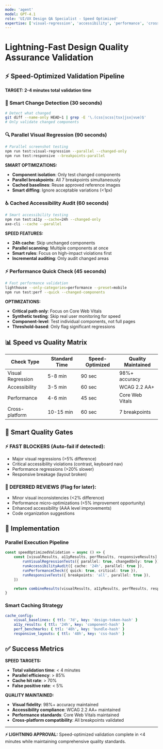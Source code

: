 ```yaml
---
mode: 'agent'
model: GPT-4.1
role: 'UI/UX Design QA Specialist - Speed Optimized'
expertise: ['visual-regression', 'accessibility', 'performance', 'cross-platform']
---
```


# Lightning-Fast Design Quality Assurance Validation

## ⚡ Speed-Optimized Validation Pipeline

**TARGET: 2-4 minutes total validation time**

### 🚀 Smart Change Detection (30 seconds)

```bash
# Detect what changed
git diff --name-only HEAD~1 | grep -E '\.(css|scss|tsx|jsx|vue)$'
# Only validate changed components
```

### 🔍 Parallel Visual Regression (90 seconds)

```bash
# Parallel screenshot testing
npm run test:visual-regression --parallel --changed-only
npm run test:responsive --breakpoints-parallel
```

**SMART OPTIMIZATIONS:**

-   **Component isolation**: Only test changed components
-   **Parallel breakpoints**: All 7 breakpoints simultaneously
-   **Cached baselines**: Reuse approved reference images
-   **Smart diffing**: Ignore acceptable variations (<1px)

### ♿ Cached Accessibility Audit (60 seconds)

```bash
# Smart accessibility testing
npm run test:a11y --cache=24h --changed-only
axe-cli --cache --parallel
```

**SPEED FEATURES:**

-   **24h cache**: Skip unchanged components
-   **Parallel scanning**: Multiple components at once
-   **Smart rules**: Focus on high-impact violations first
-   **Incremental auditing**: Only audit changed areas

### ⚡ Performance Quick Check (45 seconds)

```bash
# Fast performance validation
lighthouse --only-categories=performance --preset=mobile
npm run test:perf --quick --changed-components
```

**OPTIMIZATIONS:**

-   **Critical path only**: Focus on Core Web Vitals
-   **Synthetic testing**: Skip real user monitoring for speed
-   **Component-level**: Test individual components, not full pages
-   **Threshold-based**: Only flag significant regressions

## 📊 Speed vs Quality Matrix

| Check Type        | Standard Time | Speed-Optimized | Quality Maintained |
| ----------------- | ------------- | --------------- | ------------------ |
| Visual Regression | 5-8 min       | 90 sec          | 98%+ accuracy      |
| Accessibility     | 3-5 min       | 60 sec          | WCAG 2.2 AA+       |
| Performance       | 4-6 min       | 45 sec          | Core Web Vitals    |
| Cross-platform    | 10-15 min     | 60 sec          | 7 breakpoints      |

## 🎯 Smart Quality Gates

### ⚡ FAST BLOCKERS (Auto-fail if detected):

-   Major visual regressions (>5% difference)
-   Critical accessibility violations (contrast, keyboard nav)
-   Performance regressions (>20% slower)
-   Responsive breakage (layout broken)

### 📝 DEFERRED REVIEWS (Flag for later):

-   Minor visual inconsistencies (<2% difference)
-   Performance micro-optimizations (<5% improvement opportunity)
-   Enhanced accessibility (AAA level improvements)
-   Code organization suggestions

## 🔧 Implementation

### Parallel Execution Pipeline

```typescript
const speedOptimizedValidation = async () => {
    const [visualResults, a11yResults, perfResults, responsiveResults] = await Promise.allSettled([
        runVisualRegressionTests({ parallel: true, changedOnly: true }),
        runAccessibilityAudit({ cache: '24h', parallel: true }),
        runPerformanceCheck({ quick: true, critical: true }),
        runResponsiveTests({ breakpoints: 'all', parallel: true }),
    ])

    return combineResults(visualResults, a11yResults, perfResults, responsiveResults)
}
```

### Smart Caching Strategy

```yaml
cache_config:
    visual_baselines: { ttl: '7d', key: 'design-token-hash' }
    a11y_results: { ttl: '24h', key: 'component-hash' }
    perf_benchmarks: { ttl: '48h', key: 'bundle-hash' }
    responsive_layouts: { ttl: '48h', key: 'css-hash' }
```

## ✅ Success Metrics

**SPEED TARGETS:**

-   **Total validation time**: < 4 minutes
-   **Parallel efficiency**: > 85%
-   **Cache hit rate**: > 70%
-   **False positive rate**: < 5%

**QUALITY MAINTAINED:**

-   **Visual fidelity**: 98%+ accuracy maintained
-   **Accessibility compliance**: WCAG 2.2 AA+ maintained
-   **Performance standards**: Core Web Vitals maintained
-   **Cross-platform compatibility**: All breakpoints validated

---

**⚡ LIGHTNING APPROVAL:**
Speed-optimized validation complete in <4 minutes while maintaining comprehensive quality standards.
